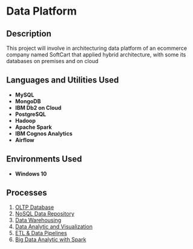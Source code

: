 <h1>Data Platform  </h1>

<h2>Description</h2>
This project will involve in architecturing data platform of an ecommerce company named SoftCart that applied hybrid architecture, with some its databases on premises and on cloud
<br />

<h2>Languages and Utilities Used</h2>

- <b>MySQL</b> 
- <b>MongoDB</b>
- <b>IBM Db2 on Cloud</b>
- <b>PostgreSQL</b>
- <b>Hadoop</b>   
- <b>Apache Spark</b>
- <b>IBM Cognos Analytics</b>  
- <b>Airflow</b>

<h2>Environments Used </h2>

- <b>Windows 10</b> 

<h2>Processes</h2>

1. [OLTP Database](https://github.com/afifsuwandi/softcartretailer_dataplatform/blob/main/OLTP%20Database)
2. [NoSQL Data Repository](https://github.com/afifsuwandi/softcartretailer_dataplatform/blob/main/NoSQL%20Data%20Repository)
3. [Data Warehousing](https://github.com/afifsuwandi/softcartretailer_dataplatform/blob/main/Data%20Warehousing)
4. [Data Analytic and Visualization](https://github.com/afifsuwandi/softcartretailer_dataplatform/blob/main/Data%20Analytic%20and%20Visualization)
5. [ETL & Data Pipelines](https://github.com/afifsuwandi/softcartretailer_dataplatform/blob/main/ETL%20%26%20Data%20Pipelines)
6. [Big Data Analytic with Spark](https://github.com/afifsuwandi/softcartretailer_dataplatform/blob/main/Big%20Data%20Analytic%20with%20Spark)

<!--
<img src="https://i.imgur.com/AeZkvFQ.png" height="80%" width="80%" alt="Disk Sanitization Steps"/>
</p>

 ```diff
- text in red
+ text in green
! text in orange
# text in gray
@@ text in purple (and bold)@@
```
--!>
